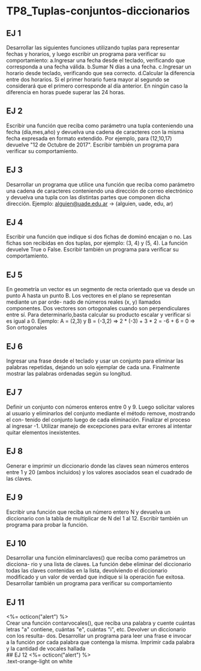 # TP8_Tuplas-conjuntos-diccionarios
## EJ 1
Desarrollar las siguientes funciones utilizando tuplas para representar fechas y horarios, y luego escribir un programa para verificar su comportamiento:
a.Ingresar una fecha desde el teclado, verificando que corresponda a una fecha válida. 
b.Sumar N días a una fecha. 
c.Ingresar un horario desde teclado, verificando que sea correcto. 
d.Calcular la diferencia entre dos horarios. Si el primer horario fuera mayor al segundo se considerará que el primero corresponde al día anterior. En ningún caso la diferencia en horas puede superar las 24 horas.
## EJ 2
Escribir una función que reciba como parámetro una tupla conteniendo una fecha (día,mes,año) y devuelva una cadena de caracteres con la misma fecha expresada en formato extendido. Por ejemplo, para (12,10,17) devuelve "12 de Octubre de 2017". Escribir también un programa para verificar su comportamiento.
## EJ 3
Desarrollar un programa que utilice una función que reciba como parámetro una cadena de caracteres conteniendo una dirección de correo electrónico y devuelva una tupla con las distintas partes que componen dicha dirección. Ejemplo: alguien@uade.edu.ar -> (alguien, uade, edu, ar)
## EJ 4
Escribir una función que indique si dos fichas de dominó encajan o no. Las fichas son recibidas en dos tuplas, por ejemplo: (3, 4) y (5, 4). La función devuelve True o False. Escribir también un programa para verificar su comportamiento.
## EJ 5
En geometría un vector es un segmento de recta orientado que va desde un punto A hasta un punto B. Los vectores en el plano se representan mediante un par orde- nado de números reales (x, y) llamados componentes. 
Dos vectores son ortogonales cuando son perpendiculares entre sí. Para determinarlo,basta calcular su producto escalar y verificar si es igual a 0. Ejemplo: A = (2,3) y B = (-3,2) => 2 * (-3) + 3 * 2 = -6 + 6 = 0 => Son ortogonales
## EJ 6
Ingresar una frase desde el teclado y usar un conjunto para eliminar las palabras repetidas, dejando un solo ejemplar de cada una. Finalmente mostrar las palabras ordenadas según su longitud.
## EJ 7
Definir un conjunto con números enteros entre 0 y 9. Luego solicitar valores al usuario y eliminarlos del conjunto mediante el método remove, mostrando el con- tenido del conjunto luego de cada eliminación. Finalizar el proceso al ingresar -1. Utilizar manejo de excepciones para evitar errores al intentar quitar elementos inexistentes.
## EJ 8
Generar e imprimir un diccionario donde las claves sean números enteros entre 1 y 20 (ambos incluidos) y los valores asociados sean el cuadrado de las claves.
## EJ 9
Escribir una función que reciba un número entero N y devuelva un diccionario con la tabla de multiplicar de N del 1 al 12. Escribir también un programa para probar la función.
## EJ 10
Desarrollar una función eliminarclaves() que reciba como parámetros un dicciona- rio y una lista de claves. La función debe eliminar del diccionario todas las claves contenidas en la lista, devolviendo el diccionario modificado y un valor de verdad que indique si la operación fue exitosa. Desarrollar también un programa para verificar su comportamiento
## EJ 11
</div>
<span class="float-left text-red tooltipped tooltipped-n" aria-label="Does not meet accessibility standards"><%= octicon("alert") %></span>
<div class="text-orange-light mb-2">
  Crear una función contarvocales(), que reciba una palabra y cuente cuántas letras "a" contiene, cuántas "e", cuántas "i", etc. Devolver un diccionario con los resulta- dos. Desarrollar un programa para leer una frase e invocar a la función por cada palabra que contenga la misma. Imprimir cada palabra y la cantidad de vocales hallada
</div>
## EJ 12
  
  </div>
<span class="float-left text-red tooltipped tooltipped-n" aria-label="Does not meet accessibility standards"><%= octicon("alert") %></span>
<div class="text-orange-light mb-2">
  .text-orange-light on white
</div>
